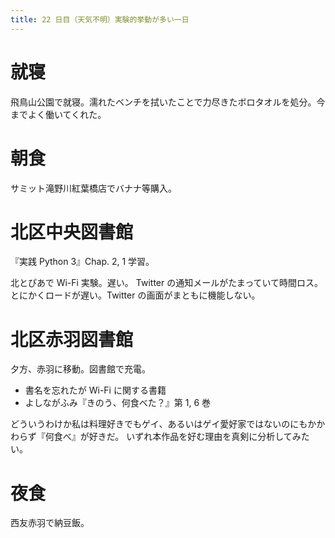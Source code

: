 ```yaml
---
title: 22 日目（天気不明）実験的挙動が多い一日
---
```


# 就寝

飛鳥山公園で就寝。濡れたベンチを拭いたことで力尽きたボロタオルを処分。今までよく働いてくれた。

# 朝食

サミット滝野川紅葉橋店でバナナ等購入。

# 北区中央図書館

『実践 Python 3』Chap. 2, 1 学習。

北とぴあで Wi-Fi 実験。遅い。
Twitter の通知メールがたまっていて時間ロス。
とにかくロードが遅い。Twitter の画面がまともに機能しない。

# 北区赤羽図書館

夕方、赤羽に移動。図書館で充電。

* 書名を忘れたが Wi-Fi に関する書籍
* よしながふみ『きのう、何食べた？』第 1, 6 巻

どういうわけか私は料理好きでもゲイ、あるいはゲイ愛好家ではないのにもかかわらず『何食べ』が好きだ。
いずれ本作品を好む理由を真剣に分析してみたい。

# 夜食

西友赤羽で納豆飯。
